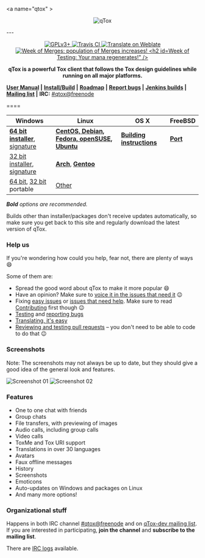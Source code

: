 <a name="qtox" \>
<p align="center">
<img src="https://qtox.github.io/assets/imgs/logo_head.png" alt="qTox" />
</p>
---
<p align="center">
<a href="https://github.com/qTox/qTox/blob/master/LICENSE">
<img src="https://img.shields.io/badge/license-GPLv3%2B-blue.svg" alt="GPLv3+" />
</a>
<a href="https://travis-ci.org/qTox/qTox">
<img src="https://travis-ci.org/qTox/qTox.svg?branch=master" alt="Travis CI" />
</a>
<a href="https://hosted.weblate.org/engage/tox/?utm_source=widget">
<img src="https://hosted.weblate.org/widgets/tox/-/svg-badge.svg"
     alt="Translate on Weblate" />
</a>
<a href="https://github.com/qTox/release-schedule/blob/master/README.md">
<img src="https://qtox.github.io/release-schedule/status.svg"
title="Week of Merges: population of Merges increases!

Week of Testing: Your mana regenerates!" />
</a></p>
---
<p align="center"><b>
qTox is a powerful Tox client that follows the Tox design guidelines
while running on all major platforms.
</b></p>

 **[User Manual] |**
 **[Install/Build] |**
 **[Roadmap] |**
 **[Report bugs] |**
 **[Jenkins builds] |**
 **[Mailing list] |**
 **IRC:** [#qtox@freenode]

====

| Windows                                             | Linux                                          | OS X                        | FreeBSD    |
|-----------------------------------------------------|------------------------------------------------|-----------------------------|------------|
| **[64 bit installer]**, [signature][sig-64]         | **[CentOS, Debian, Fedora, openSUSE, Ubuntu]** | **[Building instructions]** | **[Port]** |
| [32 bit installer], [signature][sig-32]             | **[Arch]**, **[Gentoo]**                       |                             |            |
| [64 bit][64portable], [32 bit][32portable] portable | [Other]                                        |                             |            |

_**Bold** options are recommended._

Builds other than installer/packages don't receive updates automatically, so
make sure you get back to this site and regularly download the latest version of
qTox.

### Help us

If you're wondering how could you help, fear not, there are plenty of ways
:smile:

Some of them are:

* Spread the good word about qTox to make it more popular :smile:
* Have an opinion? Make sure to [voice it in the issues that need it] :wink:
* Fixing [easy issues] or [issues that need help]. Make sure to read
  [Contributing] first though :wink:
* [Testing] and [reporting bugs]
* [Translating, it's easy]
* [Reviewing and testing pull requests] – you don't need to be able to code to
  do that :wink:


### Screenshots
Note: The screenshots may not always be up to date, but they should give a good
idea of the general look and features.


![Screenshot 01](https://i.imgur.com/olb89CN.png)
![Screenshot 02](https://i.imgur.com/tmX8z9s.png)


### Features

- One to one chat with friends
- Group chats
- File transfers, with previewing of images
- Audio calls, including group calls
- Video calls
- ToxMe and Tox URI support
- Translations in over 30 languages
- Avatars
- Faux offline messages
- History
- Screenshots
- Emoticons
- Auto-updates on Windows and packages on Linux
- And many more options!


### Organizational stuff

Happens in both IRC channel [#qtox@freenode] and on [qTox-dev mailing list].
If you are interested in participating, **join the channel** and **subscribe to
the mailing list**.

There are [IRC logs] available.



[#qtox@freenode]: https://webchat.freenode.net/?channels=qtox
[32 bit installer]: https://build.tox.chat/view/qtox/job/qTox_pkg_windows_x86_stable_release/lastSuccessfulBuild/artifact/setup-qtox.exe
[32portable]: https://build.tox.chat/job/qTox_build_windows_x86_release/lastSuccessfulBuild/artifact/qTox_build_windows_x86_release.zip
[64 bit installer]: https://build.tox.chat/view/qtox/job/qTox_pkg_windows_x86-64_stable_release/lastSuccessfulBuild/artifact/setup-qtox.exe
[64portable]: https://build.tox.chat/job/qTox_build_windows_x86-64_release/lastSuccessfulBuild/artifact/qTox_build_windows_x86-64_release.zip
[Arch]: /INSTALL.md#arch
[Building instructions]: /INSTALL.md#os-x
[CentOS, Debian, Fedora, openSUSE, Ubuntu]: https://software.opensuse.org/download.html?project=home%3Aantonbatenev%3Atox&package=qtox
[Contributing]: /CONTRIBUTING.md#how-to-start-contributing
[easy issues]: https://github.com/qTox/qTox/labels/E-easy
[Gentoo]: /INSTALL.md#gentoo
[Install/Build]: /INSTALL.md
[IRC logs]: https://github.com/qTox/qtox-irc-logs
[issues that need help]: https://github.com/qTox/qTox/labels/help%20wanted
[Jenkins builds]: https://build.tox.chat/
[Mailing list]: https://lists.tox.chat
[Other]: /INSTALL.md#linux
[qTox-dev mailing list]: https://lists.tox.chat/listinfo/qtox-dev
[Port]: /INSTALL.md#freebsd-easy
[Report bugs]: https://github.com/qTox/qTox/wiki/Writing-Useful-Bug-Reports
[reporting bugs]: https://github.com/qTox/qTox/wiki/Writing-Useful-Bug-Reports
[Reviewing and testing pull requests]: /CONTRIBUTING.md#reviews
[Roadmap]: https://github.com/qTox/qTox/milestones
[sig-32]: https://qtox-win.pkg.tox.chat/qtox/win32/setup-qtox.exe.asc
[sig-64]: https://qtox-win.pkg.tox.chat/qtox/win64/setup-qtox.exe.asc
[Testing]: https://github.com/qTox/qTox/wiki/Testing
[Translating, it's easy]: /translations/README.md
[User Manual]: /doc/user_manual_en.md
[voice it in the issues that need it]: https://github.com/qTox/qTox/labels/I-feedback-wanted
